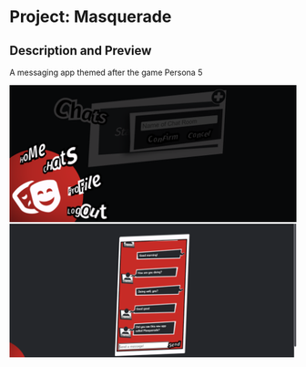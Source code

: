# Project: Masquerade

## Description and Preview

A messaging app themed after the game Persona 5

![Demo Image 1](./assets/demo1.png)
![Demo Image 2](./assets/demo2.png)
